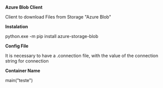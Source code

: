 **Azure Blob Client**

Client to download Files from Storage "Azure Blob"

**Instalation**

python.exe -m pip install azure-storage-blob

**Config File**

It is necessary to have a .connection file, with the value of the connection string for connection

**Container Name**

main("teste")
